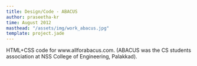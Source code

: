 ```yaml
---
title: Design/Code - ABACUS
author: praseetha-kr
time: August 2012
masthead: "/assets/img/work_abacus.jpg"
template: project.jade
---
```



<p>HTML+CSS code for www.allforabacus.com. (ABACUS was the CS students association at NSS College of Engineering, Palakkad).</p>